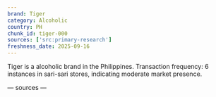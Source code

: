 ```yaml
---
brand: Tiger
category: Alcoholic
country: PH
chunk_id: tiger-000
sources: ['src:primary-research']
freshness_date: 2025-09-16
---
```


Tiger is a alcoholic brand in the Philippines. Transaction frequency: 6 instances in sari-sari stores, indicating moderate market presence.

— sources —
